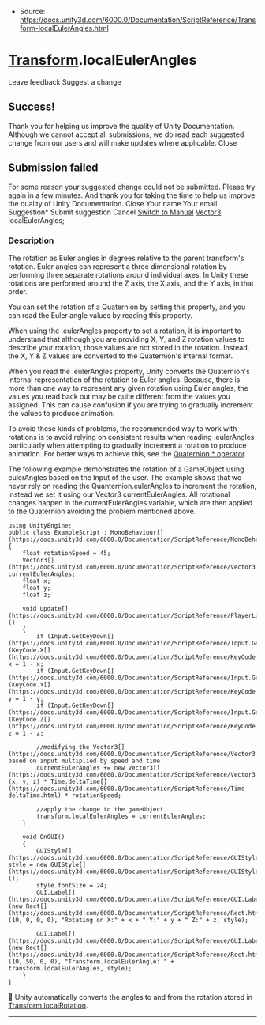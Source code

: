 * Source: https://docs.unity3d.com/6000.0/Documentation/ScriptReference/Transform-localEulerAngles.html

#  [Transform](https://docs.unity3d.com/6000.0/Documentation/ScriptReference/Transform.html).localEulerAngles
Leave feedback
Suggest a change
## Success!
Thank you for helping us improve the quality of Unity Documentation. Although we cannot accept all submissions, we do read each suggested change from our users and will make updates where applicable.
Close
## Submission failed
For some reason your suggested change could not be submitted. Please <a>try again</a> in a few minutes. And thank you for taking the time to help us improve the quality of Unity Documentation.
Close
Your name Your email Suggestion* Submit suggestion
Cancel
[Switch to Manual](https://docs.unity3d.com/6000.0/Documentation/Manual/class-Transform.html "Go to Transform Component in the Manual")
[Vector3](https://docs.unity3d.com/6000.0/Documentation/ScriptReference/Vector3.html) localEulerAngles; 
### Description
The rotation as Euler angles in degrees relative to the parent transform's rotation.
Euler angles can represent a three dimensional rotation by performing three separate rotations around individual axes. In Unity these rotations are performed around the Z axis, the X axis, and the Y axis, in that order.   
  
You can set the rotation of a Quaternion by setting this property, and you can read the Euler angle values by reading this property.   
  
When using the .eulerAngles property to set a rotation, it is important to understand that although you are providing X, Y, and Z rotation values to describe your rotation, those values are not stored in the rotation. Instead, the X, Y & Z values are converted to the Quaternion's internal format.  
  
When you read the .eulerAngles property, Unity converts the Quaternion's internal representation of the rotation to Euler angles. Because, there is more than one way to represent any given rotation using Euler angles, the values you read back out may be quite different from the values you assigned. This can cause confusion if you are trying to gradually increment the values to produce animation.   
  
To avoid these kinds of problems, the recommended way to work with rotations is to avoid relying on consistent results when reading .eulerAngles particularly when attempting to gradually increment a rotation to produce animation. For better ways to achieve this, see the [Quaternion * operator](https://docs.unity3d.com/6000.0/Documentation/ScriptReference/Quaternion-operator_multiply.html).   
  
The following example demonstrates the rotation of a GameObject using eulerAngles based on the Input of the user. The example shows that we never rely on reading the Quanternion.eulerAngles to increment the rotation, instead we set it using our Vector3 currentEulerAngles. All rotational changes happen in the currentEulerAngles variable, which are then applied to the Quaternion avoiding the problem mentioned above.
```
using UnityEngine;
public class ExampleScript : MonoBehaviour[](https://docs.unity3d.com/6000.0/Documentation/ScriptReference/MonoBehaviour.html)
{
    float rotationSpeed = 45;
    Vector3[](https://docs.unity3d.com/6000.0/Documentation/ScriptReference/Vector3.html) currentEulerAngles;
    float x;
    float y;
    float z;  
  
    void Update[](https://docs.unity3d.com/6000.0/Documentation/ScriptReference/PlayerLoop.Update.html)()
    {
        if (Input.GetKeyDown[](https://docs.unity3d.com/6000.0/Documentation/ScriptReference/Input.GetKeyDown.html)(KeyCode.X[](https://docs.unity3d.com/6000.0/Documentation/ScriptReference/KeyCode.X.html))) x = 1 - x;
        if (Input.GetKeyDown[](https://docs.unity3d.com/6000.0/Documentation/ScriptReference/Input.GetKeyDown.html)(KeyCode.Y[](https://docs.unity3d.com/6000.0/Documentation/ScriptReference/KeyCode.Y.html))) y = 1 - y;
        if (Input.GetKeyDown[](https://docs.unity3d.com/6000.0/Documentation/ScriptReference/Input.GetKeyDown.html)(KeyCode.Z[](https://docs.unity3d.com/6000.0/Documentation/ScriptReference/KeyCode.Z.html))) z = 1 - z;  
  
        //modifying the Vector3[](https://docs.unity3d.com/6000.0/Documentation/ScriptReference/Vector3.html), based on input multiplied by speed and time
        currentEulerAngles += new Vector3[](https://docs.unity3d.com/6000.0/Documentation/ScriptReference/Vector3.html)(x, y, z) * Time.deltaTime[](https://docs.unity3d.com/6000.0/Documentation/ScriptReference/Time-deltaTime.html) * rotationSpeed;  
  
        //apply the change to the gameObject
        transform.localEulerAngles = currentEulerAngles;
    }  
  
    void OnGUI()
    {
        GUIStyle[](https://docs.unity3d.com/6000.0/Documentation/ScriptReference/GUIStyle.html) style = new GUIStyle[](https://docs.unity3d.com/6000.0/Documentation/ScriptReference/GUIStyle.html)();
        style.fontSize = 24;
        GUI.Label[](https://docs.unity3d.com/6000.0/Documentation/ScriptReference/GUI.Label.html)(new Rect[](https://docs.unity3d.com/6000.0/Documentation/ScriptReference/Rect.html)(10, 0, 0, 0), "Rotating on X:" + x + " Y:" + y + " Z:" + z, style);  
  
        GUI.Label[](https://docs.unity3d.com/6000.0/Documentation/ScriptReference/GUI.Label.html)(new Rect[](https://docs.unity3d.com/6000.0/Documentation/ScriptReference/Rect.html)(10, 50, 0, 0), "Transform.localEulerAngle: " + transform.localEulerAngles, style);
    }
}

```

Unity automatically converts the angles to and from the rotation stored in [Transform.localRotation](https://docs.unity3d.com/6000.0/Documentation/ScriptReference/Transform-localRotation.html).
* * *
